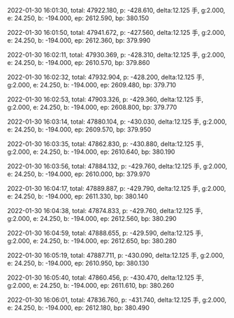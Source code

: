 2022-01-30 16:01:30, total: 47922.180, p: -428.610, delta:12.125 手, g:2.000, e: 24.250, b: -194.000, ep: 2612.590, bp: 380.150

2022-01-30 16:01:50, total: 47941.672, p: -427.560, delta:12.125 手, g:2.000, e: 24.250, b: -194.000, ep: 2612.360, bp: 379.990

2022-01-30 16:02:11, total: 47930.369, p: -428.310, delta:12.125 手, g:2.000, e: 24.250, b: -194.000, ep: 2610.570, bp: 379.860

2022-01-30 16:02:32, total: 47932.904, p: -428.200, delta:12.125 手, g:2.000, e: 24.250, b: -194.000, ep: 2609.480, bp: 379.710

2022-01-30 16:02:53, total: 47903.326, p: -429.360, delta:12.125 手, g:2.000, e: 24.250, b: -194.000, ep: 2608.800, bp: 379.770

2022-01-30 16:03:14, total: 47880.104, p: -430.030, delta:12.125 手, g:2.000, e: 24.250, b: -194.000, ep: 2609.570, bp: 379.950

2022-01-30 16:03:35, total: 47862.830, p: -430.880, delta:12.125 手, g:2.000, e: 24.250, b: -194.000, ep: 2610.640, bp: 380.190

2022-01-30 16:03:56, total: 47884.132, p: -429.760, delta:12.125 手, g:2.000, e: 24.250, b: -194.000, ep: 2610.000, bp: 379.970

2022-01-30 16:04:17, total: 47889.887, p: -429.790, delta:12.125 手, g:2.000, e: 24.250, b: -194.000, ep: 2611.330, bp: 380.140

2022-01-30 16:04:38, total: 47874.833, p: -429.760, delta:12.125 手, g:2.000, e: 24.250, b: -194.000, ep: 2612.560, bp: 380.290

2022-01-30 16:04:59, total: 47888.655, p: -429.590, delta:12.125 手, g:2.000, e: 24.250, b: -194.000, ep: 2612.650, bp: 380.280

2022-01-30 16:05:19, total: 47887.711, p: -430.090, delta:12.125 手, g:2.000, e: 24.250, b: -194.000, ep: 2610.950, bp: 380.130

2022-01-30 16:05:40, total: 47860.456, p: -430.470, delta:12.125 手, g:2.000, e: 24.250, b: -194.000, ep: 2611.610, bp: 380.260

2022-01-30 16:06:01, total: 47836.760, p: -431.740, delta:12.125 手, g:2.000, e: 24.250, b: -194.000, ep: 2612.180, bp: 380.490

2022-01-30 16:06:22, total: 47835.384, p: -431.880, delta:12.125 手, g:2.000, e: 24.250, b: -194.000, ep: 2612.200, bp: 380.510

2022-01-30 16:06:43, total: 47839.399, p: -431.520, delta:12.125 手, g:2.000, e: 24.250, b: -194.000, ep: 2612.560, bp: 380.510

2022-01-30 16:07:04, total: 47847.915, p: -431.880, delta:12.125 手, g:2.000, e: 24.250, b: -194.000, ep: 2613.560, bp: 380.680